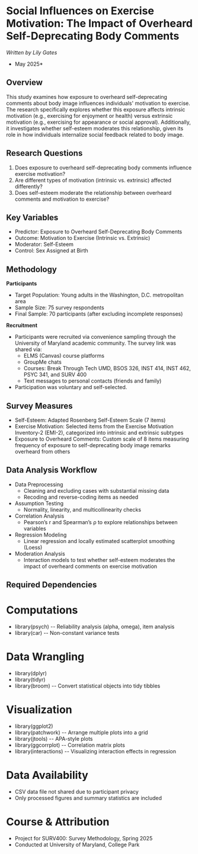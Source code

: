 # Social Influences on Exercise Motivation: The Impact of Overheard Self-Deprecating Body Comments
*Written by Lily Gates*
* May 2025*

## Overview
This study examines how exposure to overheard self-deprecating comments about body image influences individuals' motivation to exercise. The research specifically explores whether this exposure affects intrinsic motivation (e.g., exercising for enjoyment or health) versus extrinsic motivation (e.g., exercising for appearance or social approval). Additionally, it investigates whether self-esteem moderates this relationship, given its role in how individuals internalize social feedback related to body image.

## Research Questions
1. Does exposure to overheard self-deprecating body comments influence exercise motivation?
2. Are different types of motivation (intrinsic vs. extrinsic) affected differently?
3. Does self-esteem moderate the relationship between overheard comments and motivation to exercise?

## Key Variables
* Predictor: Exposure to Overheard Self-Deprecating Body Comments
* Outcome: Motivation to Exercise (Intrinsic vs. Extrinsic)
* Moderator: Self-Esteem
* Control: Sex Assigned at Birth

## Methodology
**Participants**
   * Target Population: Young adults in the Washington, D.C. metropolitan area
   * Sample Size: 75 survey respondents
   * Final Sample: 70 participants (after excluding incomplete responses)

**Recruitment**
   * Participants were recruited via convenience sampling through the University of Maryland academic community. The survey link was shared via:
      * ELMS (Canvas) course platforms
      * GroupMe chats
      * Courses: Break Through Tech UMD, BSOS 326, INST 414, INST 462, PSYC 341, and SURV 400
      * Text messages to personal contacts (friends and family)
   * Participation was voluntary and self-selected.

## Survey Measures
* Self-Esteem: Adapted Rosenberg Self-Esteem Scale (7 items)
* Exercise Motivation: Selected items from the Exercise Motivation Inventory-2 (EMI-2), categorized into intrinsic and extrinsic subtypes
* Exposure to Overheard Comments: Custom scale of 8 items measuring frequency of exposure to self-deprecating body image remarks overheard from others

## Data Analysis Workflow
* Data Preprocessing
   * Cleaning and excluding cases with substantial missing data
   * Recoding and reverse-coding items as needed
* Assumption Testing
   * Normality, linearity, and multicollinearity checks
* Correlation Analysis
   * Pearson’s r and Spearman’s ρ to explore relationships between variables
* Regression Modeling
   * Linear regression and locally estimated scatterplot smoothing (Loess)
* Moderation Analysis
   * Interaction models to test whether self-esteem moderates the impact of overheard comments on exercise motivation



## Required Dependencies

# Computations
* library(psych) -- Reliability analysis (alpha, omega), item analysis
* library(car) -- Non-constant variance tests

# Data Wrangling
* library(dplyr)
* library(tidyr)
* library(broom) -- Convert statistical objects into tidy tibbles

# Visualization
* library(ggplot2)
* library(patchwork) -- Arrange multiple plots into a grid
* library(jtools) -- APA-style plots
* library(ggcorrplot) -- Correlation matrix plots
* library(interactions) -- Visualizing interaction effects in regression

# Data Availability
* CSV data file not shared due to participant privacy
* Only processed figures and summary statistics are included

# Course & Attribution
* Project for SURV400: Survey Methodology, Spring 2025
* Conducted at University of Maryland, College Park